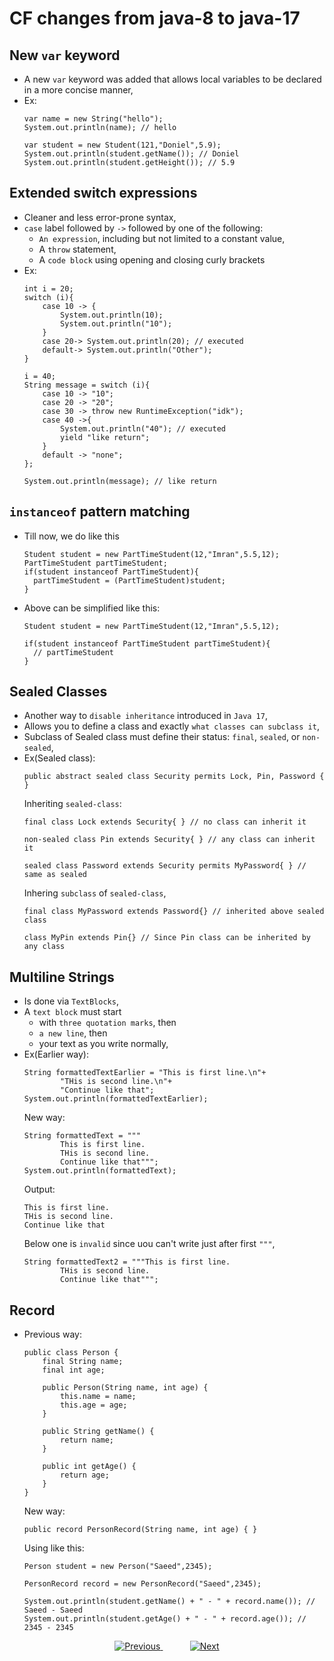 
# CF changes from java-8 to java-17

## New `var` keyword
- A new `var` keyword was added that allows local variables to be declared in a more concise manner,
- Ex:
    ```
    var name = new String("hello");
    System.out.println(name); // hello
    
    var student = new Student(121,"Doniel",5.9);
    System.out.println(student.getName()); // Doniel
    System.out.println(student.getHeight()); // 5.9
    ```

## Extended switch expressions
- Cleaner and less error-prone syntax,
- `case` label followed by `->` followed by one of the following:
  - `An expression`, including but not limited to a constant value,
  - A `throw` statement,
  - A `code block` using opening and closing curly brackets
- Ex:
    ```
    int i = 20;
    switch (i){
        case 10 -> {
            System.out.println(10);
            System.out.println("10");
        }
        case 20-> System.out.println(20); // executed
        default-> System.out.println("Other");
    }
    
    i = 40;
    String message = switch (i){
        case 10 -> "10";
        case 20 -> "20";
        case 30 -> throw new RuntimeException("idk");
        case 40 ->{
            System.out.println("40"); // executed
            yield "like return";
        }
        default -> "none";
    };
    
    System.out.println(message); // like return
    ```

## `instanceof` pattern matching
- Till now, we do like this
  ```
  Student student = new PartTimeStudent(12,"Imran",5.5,12);
  PartTimeStudent partTimeStudent;
  if(student instanceof PartTimeStudent){
    partTimeStudent = (PartTimeStudent)student; 
  }
  ```
- Above can be simplified like this:
  ```
  Student student = new PartTimeStudent(12,"Imran",5.5,12);
          
  if(student instanceof PartTimeStudent partTimeStudent){
    // partTimeStudent
  }
  ```

## Sealed Classes
- Another way to `disable inheritance` introduced in `Java 17`,
- Allows you to define a class and exactly `what classes can subclass it`,
- Subclass of Sealed class must define their status: `final`, `sealed`, or `non-sealed`,
- Ex(Sealed class):
  ```
  public abstract sealed class Security permits Lock, Pin, Password { }
  ```
  Inheriting `sealed-class`:
  ```
  final class Lock extends Security{ } // no class can inherit it

  non-sealed class Pin extends Security{ } // any class can inherit it

  sealed class Password extends Security permits MyPassword{ } // same as sealed
  ```
  Inhering `subclass` of `sealed-class`,
  ```
  final class MyPassword extends Password{} // inherited above sealed class
  
  class MyPin extends Pin{} // Since Pin class can be inherited by any class
  ```
  
## Multiline Strings
- Is done via `TextBlocks`,
- A `text block` must start
  - with `three quotation marks`, then
  - `a new line`, then 
  - your text as you write normally,
- Ex(Earlier way):
  ```
  String formattedTextEarlier = "This is first line.\n"+
          "THis is second line.\n"+
          "Continue like that";
  System.out.println(formattedTextEarlier);
  ```
  New way:
  ```
  String formattedText = """
          This is first line.
          THis is second line.
          Continue like that""";
  System.out.println(formattedText);
  ```
  Output:
  ```
  This is first line.
  THis is second line.
  Continue like that
  ```
  Below one is `invalid` since uou can't write just after first `"""`,
  ```
  String formattedText2 = """This is first line.
          THis is second line.
          Continue like that""";
  ```


## Record
- Previous way:
  ```
  public class Person {
      final String name;
      final int age;
  
      public Person(String name, int age) {
          this.name = name;
          this.age = age;
      }
  
      public String getName() {
          return name;
      }
  
      public int getAge() {
          return age;
      }
  }
  ```
  New way:
  ```
  public record PersonRecord(String name, int age) { }
  ```
  Using like this:
  ```
  Person student = new Person("Saeed",2345);
  
  PersonRecord record = new PersonRecord("Saeed",2345);
  
  System.out.println(student.getName() + " - " + record.name()); // Saeed - Saeed
  System.out.println(student.getAge() + " - " + record.age()); // 2345 - 2345
  ```

    
    
    




<!-- bottom_nav_bar_1243 -->
<div align="center">
<a href="https://github.com/abusaeed2433/JavaInREADME/tree/main/enum/">
    <img src="https://img.shields.io/badge/◀%20Previous-blue?style=for-the-badge" alt="Previous">
</a>
&nbsp;&nbsp;&nbsp;&nbsp;&nbsp;&nbsp;&nbsp;&nbsp;&nbsp;&nbsp;
<a href="https://github.com/abusaeed2433/JavaInREADME/tree/main/qna/">
    <img src="https://img.shields.io/badge/Next%20▶-blue?style=for-the-badge" alt="Next">
</a>
</div>
<!-- bottom_nav_bar_1243 -->
    
